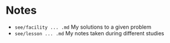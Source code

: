 # Notes
- `see/facility ... .md` My solutions to a given problem
- `see/lesson ... .md` My notes taken during different studies